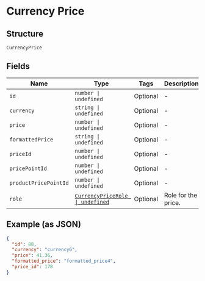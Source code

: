 
# Currency Price

## Structure

`CurrencyPrice`

## Fields

| Name | Type | Tags | Description |
|  --- | --- | --- | --- |
| `id` | `number \| undefined` | Optional | - |
| `currency` | `string \| undefined` | Optional | - |
| `price` | `number \| undefined` | Optional | - |
| `formattedPrice` | `string \| undefined` | Optional | - |
| `priceId` | `number \| undefined` | Optional | - |
| `pricePointId` | `number \| undefined` | Optional | - |
| `productPricePointId` | `number \| undefined` | Optional | - |
| `role` | [`CurrencyPriceRole \| undefined`](../../doc/models/currency-price-role.md) | Optional | Role for the price. |

## Example (as JSON)

```json
{
  "id": 88,
  "currency": "currency6",
  "price": 41.36,
  "formatted_price": "formatted_price4",
  "price_id": 178
}
```

